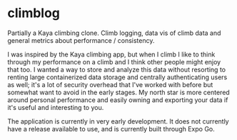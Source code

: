 # climblog

Partially a Kaya climbing clone. Climb logging, data vis of climb data and general metrics about performance / consistency.

I was inspired by the Kaya climbing app, but when I climb I like to think through my performance on a climb and I think other people might enjoy that too.
I wanted a way to store and analyze this data without resorting to renting large containerized data storage and centrally authenticating users as well; it's a lot of security overhead that I've worked with before but somewhat want to avoid in the early stages. My north star is more centered around personal performance and easily owning and exporting your data if it's useful and interesting to you.

The application is currently in very early development. It does not currently have a release available to use, and is currently built through Expo Go.
